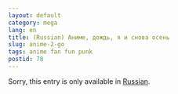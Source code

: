 ```yaml
---
layout: default
category: mega
lang: en
title: (Russian) Аниме, дождь, я и снова осень
slug: anime-2-go
tags: anime fan fun punk 
postid: 78
---
```

<p>Sorry, this entry is only available in <a href="/mega/export/getposts.php">Russian</a>.</p>